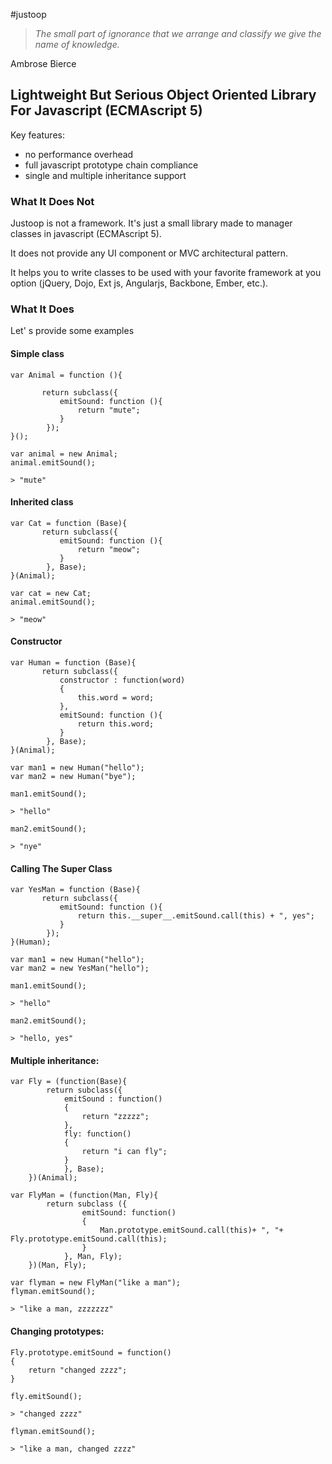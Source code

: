 #justoop

> *The small part of ignorance that we arrange and classify we give the name of knowledge.*

Ambrose Bierce


## Lightweight But Serious Object Oriented Library For Javascript (ECMAscript 5)

Key features:

* no performance overhead
* full javascript prototype chain compliance
* single and multiple inheritance support

### What It Does Not
Justoop is not a framework. It's just a small library made to manager classes in javascript (ECMAscript 5).

It does not provide any UI component or MVC architectural pattern.

It helps you to write classes to be used with your favorite framework at you option (jQuery, Dojo, Ext js, Angularjs, Backbone, Ember, etc.).

### What It Does

Let'    s provide some examples

#### Simple class

    var Animal = function (){

           return subclass({
               emitSound: function (){
                   return "mute";
               }
            });
    }();

    var animal = new Animal;
    animal.emitSound();

    > "mute"

#### Inherited class

    var Cat = function (Base){
           return subclass({
               emitSound: function (){
                   return "meow";
               }
            }, Base);
    }(Animal);

    var cat = new Cat;
    animal.emitSound();

    > "meow"


#### Constructor

    var Human = function (Base){
           return subclass({
               constructor : function(word)
               {
                   this.word = word;
               },
               emitSound: function (){
                   return this.word;
               }
            }, Base);
    }(Animal);

    var man1 = new Human("hello");
    var man2 = new Human("bye");

    man1.emitSound();

    > "hello"

    man2.emitSound();

    > "nye"

#### Calling The Super Class

    var YesMan = function (Base){
           return subclass({
               emitSound: function (){
                   return this.__super__.emitSound.call(this) + ", yes";
               }
            });
    }(Human);

    var man1 = new Human("hello");
    var man2 = new YesMan("hello");

    man1.emitSound();

    > "hello"

    man2.emitSound();

    > "hello, yes"

#### Multiple inheritance:

    var Fly = (function(Base){
            return subclass({
                emitSound : function()
                {
                    return "zzzzz";
                },
                fly: function()
                {
                    return "i can fly";
                }
                }, Base);
        })(Animal);

    var FlyMan = (function(Man, Fly){
            return subclass ({
                    emitSound: function()
                    {
                        Man.prototype.emitSound.call(this)+ ", "+ Fly.prototype.emitSound.call(this);
                    }
                }, Man, Fly);
        })(Man, Fly);

    var flyman = new FlyMan("like a man");
    flyman.emitSound();

    > "like a man, zzzzzzz"


#### Changing prototypes:
    Fly.prototype.emitSound = function()
    {
        return "changed zzzz";
    }

    fly.emitSound();

    > "changed zzzz"

    flyman.emitSound();

    > "like a man, changed zzzz"
